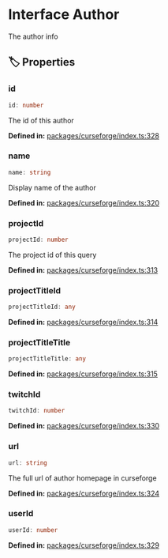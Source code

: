 # Interface Author

The author info
## 🏷️ Properties

### id

```ts
id: number
```
The id of this author
<p style="font-size: 14px; color: var(--vp-c-text-2)">
<strong>Defined in:</strong> <a href="https://github.com/voxelum/minecraft-launcher-core-node/blob/master/packages/curseforge/index.ts#L328" target="_blank" rel="noreferrer">packages/curseforge/index.ts:328</a>
</p>


### name

```ts
name: string
```
Display name of the author
<p style="font-size: 14px; color: var(--vp-c-text-2)">
<strong>Defined in:</strong> <a href="https://github.com/voxelum/minecraft-launcher-core-node/blob/master/packages/curseforge/index.ts#L320" target="_blank" rel="noreferrer">packages/curseforge/index.ts:320</a>
</p>


### projectId

```ts
projectId: number
```
The project id of this query
<p style="font-size: 14px; color: var(--vp-c-text-2)">
<strong>Defined in:</strong> <a href="https://github.com/voxelum/minecraft-launcher-core-node/blob/master/packages/curseforge/index.ts#L313" target="_blank" rel="noreferrer">packages/curseforge/index.ts:313</a>
</p>


### projectTitleId <Badge type="info" text="optional" />

```ts
projectTitleId: any
```
<p style="font-size: 14px; color: var(--vp-c-text-2)">
<strong>Defined in:</strong> <a href="https://github.com/voxelum/minecraft-launcher-core-node/blob/master/packages/curseforge/index.ts#L314" target="_blank" rel="noreferrer">packages/curseforge/index.ts:314</a>
</p>


### projectTitleTitle <Badge type="info" text="optional" />

```ts
projectTitleTitle: any
```
<p style="font-size: 14px; color: var(--vp-c-text-2)">
<strong>Defined in:</strong> <a href="https://github.com/voxelum/minecraft-launcher-core-node/blob/master/packages/curseforge/index.ts#L315" target="_blank" rel="noreferrer">packages/curseforge/index.ts:315</a>
</p>


### twitchId

```ts
twitchId: number
```
<p style="font-size: 14px; color: var(--vp-c-text-2)">
<strong>Defined in:</strong> <a href="https://github.com/voxelum/minecraft-launcher-core-node/blob/master/packages/curseforge/index.ts#L330" target="_blank" rel="noreferrer">packages/curseforge/index.ts:330</a>
</p>


### url

```ts
url: string
```
The full url of author homepage in curseforge
<p style="font-size: 14px; color: var(--vp-c-text-2)">
<strong>Defined in:</strong> <a href="https://github.com/voxelum/minecraft-launcher-core-node/blob/master/packages/curseforge/index.ts#L324" target="_blank" rel="noreferrer">packages/curseforge/index.ts:324</a>
</p>


### userId

```ts
userId: number
```
<p style="font-size: 14px; color: var(--vp-c-text-2)">
<strong>Defined in:</strong> <a href="https://github.com/voxelum/minecraft-launcher-core-node/blob/master/packages/curseforge/index.ts#L329" target="_blank" rel="noreferrer">packages/curseforge/index.ts:329</a>
</p>


